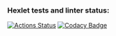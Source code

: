 ### Hexlet tests and linter status:
[![Actions Status](https://github.com/svinkaKar/java-project-61/actions/workflows/hexlet-check.yml/badge.svg)](https://github.com/svinkaKar/java-project-61/actions)
[![Codacy Badge](https://app.codacy.com/project/badge/Grade/4eb6edcc73f74aa688852dc1cd6e24d1)](https://app.codacy.com/gh/svinkaKar/java-project-61/dashboard?utm_source=gh&utm_medium=referral&utm_content=&utm_campaign=Badge_grade)